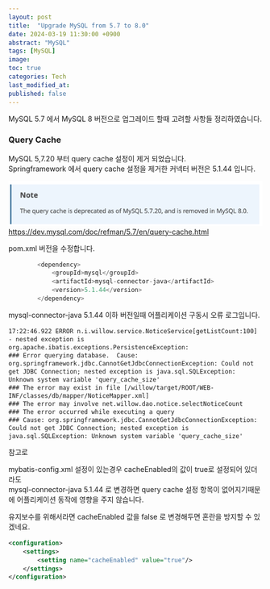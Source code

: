 ```yaml
---
layout: post
title:  "Upgrade MySQL from 5.7 to 8.0"
date: 2024-03-19 11:30:00 +0900
abstract: "MySQL"
tags: [MySQL]
image:
toc: true
categories: Tech
last_modified_at: 
published: false
---
```



MySQL 5.7 에서 MySQL 8 버전으로 업그레이드 할때 고려할 사항들 정리하였습니다. 


### Query Cache

MySQL 5,7.20 부터 query cache 설정이 제거 되었습니다.   
Springframework 에서 query cache 설정을 제거한 커넥터 버전은 5.1.44 입니다.  

![image](/assets/article_images/2024-03-19-Mysql8-Upgrade/MySQL_1.png)
https://dev.mysql.com/doc/refman/5.7/en/query-cache.html

pom.xml 버전을 수정합니다. 
```java 
        <dependency>
            <groupId>mysql</groupId>
            <artifactId>mysql-connector-java</artifactId>
            <version>5.1.44</version>
        </dependency>
```

mysql-connector-java 5.1.44 이하 버전일때 어플리케이션 구동시 오류 로그입니다. 
```
17:22:46.922 ERROR n.i.willow.service.NoticeService[getListCount:100] - nested exception is org.apache.ibatis.exceptions.PersistenceException: 
### Error querying database.  Cause: org.springframework.jdbc.CannotGetJdbcConnectionException: Could not get JDBC Connection; nested exception is java.sql.SQLException: Unknown system variable 'query_cache_size'
### The error may exist in file [/willow/target/ROOT/WEB-INF/classes/db/mapper/NoticeMapper.xml]
### The error may involve net.willow.dao.notice.selectNoticeCount
### The error occurred while executing a query
### Cause: org.springframework.jdbc.CannotGetJdbcConnectionException: Could not get JDBC Connection; nested exception is java.sql.SQLException: Unknown system variable 'query_cache_size'
```

참고로 

mybatis-config.xml 설정이 있는경우 cacheEnabled의 값이 true로 설정되어 있더라도   
mysql-connector-java 5.1.44 로 변경하면 query cache 설정 항목이 없어지기때문에 어플리케이션 동작에 영향을 주지 않습니다.  

유지보수를 위해서라면 cacheEnabled 값을  false 로 변경해두면 혼란을 방지할 수 있겠네요. 

```xml  
<configuration>
    <settings>
        <setting name="cacheEnabled" value="true"/>
    </settings>
</configuration>
```